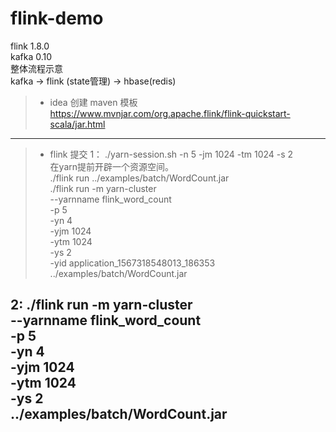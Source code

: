 # flink-demo 
flink 1.8.0 <br>
kafka 0.10 <br>
整体流程示意 <br>
kafka ->  flink (state管理) -> hbase(redis) <br>

> - idea 创建 maven 模板 <br>
https://www.mvnjar.com/org.apache.flink/flink-quickstart-scala/jar.html <br>
----------------------------------
> - flink 提交
1： ./yarn-session.sh -n 5 -jm 1024 -tm 1024 -s 2  <br>
  在yarn提前开辟一个资源空间。 <br>
 ./flink run ../examples/batch/WordCount.jar <br>
 ./flink run -m yarn-cluster \
 --yarnname flink_word_count \
 -p 5 \
 -yn 4 \
 -yjm 1024 \
 -ytm 1024 \
 -ys 2 \
 -yid application_1567318548013_186353 \
 ../examples/batch/WordCount.jar
 
 2: ./flink run -m yarn-cluster \
      --yarnname flink_word_count \
      -p 5 \
      -yn 4 \
      -yjm 1024 \
      -ytm 1024 \
      -ys 2 \
      ../examples/batch/WordCount.jar
-------------------------------------
